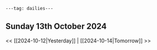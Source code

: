 ```
---tag: dailies---
```

## Sunday 13th October 2024


<< [[2024-10-12|Yesterday]] | [[2024-10-14|Tomorrow]] >>




